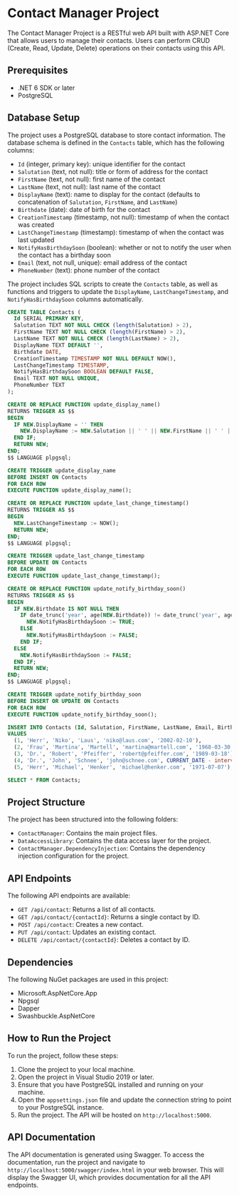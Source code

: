 # Contact Manager Project

The Contact Manager Project is a RESTful web API built with ASP.NET Core that allows users to manage their contacts. Users can perform CRUD (Create, Read, Update, Delete) operations on their contacts using this API.

## Prerequisites

- .NET 6 SDK or later
- PostgreSQL

## Database Setup

The project uses a PostgreSQL database to store contact information. The database schema is defined in the `Contacts` table, which has the following columns:

- `Id` (integer, primary key): unique identifier for the contact
- `Salutation` (text, not null): title or form of address for the contact
- `FirstName` (text, not null): first name of the contact
- `LastName` (text, not null): last name of the contact
- `DisplayName` (text): name to display for the contact (defaults to concatenation of `Salutation`, `FirstName`, and `LastName`)
- `Birthdate` (date): date of birth for the contact
- `CreationTimestamp` (timestamp, not null): timestamp of when the contact was created
- `LastChangeTimestamp` (timestamp): timestamp of when the contact was last updated
- `NotifyHasBirthdaySoon` (boolean): whether or not to notify the user when the contact has a birthday soon
- `Email` (text, not null, unique): email address of the contact
- `PhoneNumber` (text): phone number of the contact

The project includes SQL scripts to create the `Contacts` table, as well as functions and triggers to update the `DisplayName`, `LastChangeTimestamp`, and `NotifyHasBirthdaySoon` columns automatically.

```sql
CREATE TABLE Contacts (
  Id SERIAL PRIMARY KEY,
  Salutation TEXT NOT NULL CHECK (length(Salutation) > 2),
  FirstName TEXT NOT NULL CHECK (length(FirstName) > 2),
  LastName TEXT NOT NULL CHECK (length(LastName) > 2),
  DisplayName TEXT DEFAULT '',
  Birthdate DATE,
  CreationTimestamp TIMESTAMP NOT NULL DEFAULT NOW(),
  LastChangeTimestamp TIMESTAMP,
  NotifyHasBirthdaySoon BOOLEAN DEFAULT FALSE,
  Email TEXT NOT NULL UNIQUE,
  PhoneNumber TEXT
);

CREATE OR REPLACE FUNCTION update_display_name()
RETURNS TRIGGER AS $$
BEGIN
  IF NEW.DisplayName = '' THEN
    NEW.DisplayName := NEW.Salutation || ' ' || NEW.FirstName || ' ' || NEW.LastName;
  END IF;
  RETURN NEW;
END;
$$ LANGUAGE plpgsql;

CREATE TRIGGER update_display_name
BEFORE INSERT ON Contacts
FOR EACH ROW
EXECUTE FUNCTION update_display_name();

CREATE OR REPLACE FUNCTION update_last_change_timestamp()
RETURNS TRIGGER AS $$
BEGIN
  NEW.LastChangeTimestamp := NOW();
  RETURN NEW;
END;
$$ LANGUAGE plpgsql;

CREATE TRIGGER update_last_change_timestamp
BEFORE UPDATE ON Contacts
FOR EACH ROW
EXECUTE FUNCTION update_last_change_timestamp();

CREATE OR REPLACE FUNCTION update_notify_birthday_soon()
RETURNS TRIGGER AS $$
BEGIN
  IF NEW.Birthdate IS NOT NULL THEN
    IF date_trunc('year', age(NEW.Birthdate)) != date_trunc('year', age(NEW.Birthdate - interval '14 days')) THEN
      NEW.NotifyHasBirthdaySoon := TRUE;
    ELSE
      NEW.NotifyHasBirthdaySoon := FALSE;
    END IF;
  ELSE
    NEW.NotifyHasBirthdaySoon := FALSE;
  END IF;
  RETURN NEW;
END;
$$ LANGUAGE plpgsql;

CREATE TRIGGER update_notify_birthday_soon
BEFORE INSERT OR UPDATE ON Contacts
FOR EACH ROW
EXECUTE FUNCTION update_notify_birthday_soon();

INSERT INTO Contacts (Id, Salutation, FirstName, LastName, Email, Birthdate)
VALUES
  (1, 'Herr', 'Niko', 'Laus', 'niko@laus.com', '2002-02-10'),
  (2, 'Frau', 'Martina', 'Martell', 'martina@martell.com', '1968-03-30'),
  (3, 'Dr.', 'Robert', 'Pfeiffer', 'robert@pfeiffer.com', '1989-03-18'),
  (4, 'Dr.', 'John', 'Schnee', 'john@schnee.com', CURRENT_DATE - interval '1 year' + interval '5 day'),
  (5, 'Herr', 'Michael', 'Henker', 'michael@henker.com', '1971-07-07');

SELECT * FROM Contacts;
```

## Project Structure

The project has been structured into the following folders:

- `ContactManager`: Contains the main project files.
- `DataAccessLibrary`: Contains the data access layer for the project.
- `ContactManager.DependencyInjection`: Contains the dependency injection configuration for the project.

## API Endpoints

The following API endpoints are available:

- `GET /api/contact`: Returns a list of all contacts.
- `GET /api/contact/{contactId}`: Returns a single contact by ID.
- `POST /api/contact`: Creates a new contact.
- `PUT /api/contact`: Updates an existing contact.
- `DELETE /api/contact/{contactId}`: Deletes a contact by ID.

## Dependencies

The following NuGet packages are used in this project:

- Microsoft.AspNetCore.App
- Npgsql
- Dapper
- Swashbuckle.AspNetCore

## How to Run the Project

To run the project, follow these steps:

1. Clone the project to your local machine.
2. Open the project in Visual Studio 2019 or later.
3. Ensure that you have PostgreSQL installed and running on your machine.
4. Open the `appsettings.json` file and update the connection string to point to your PostgreSQL instance.
5. Run the project. The API will be hosted on `http://localhost:5000`.

## API Documentation

The API documentation is generated using Swagger. To access the documentation, run the project and navigate to `http://localhost:5000/swagger/index.html` in your web browser. This will display the Swagger UI, which provides documentation for all the API endpoints.

